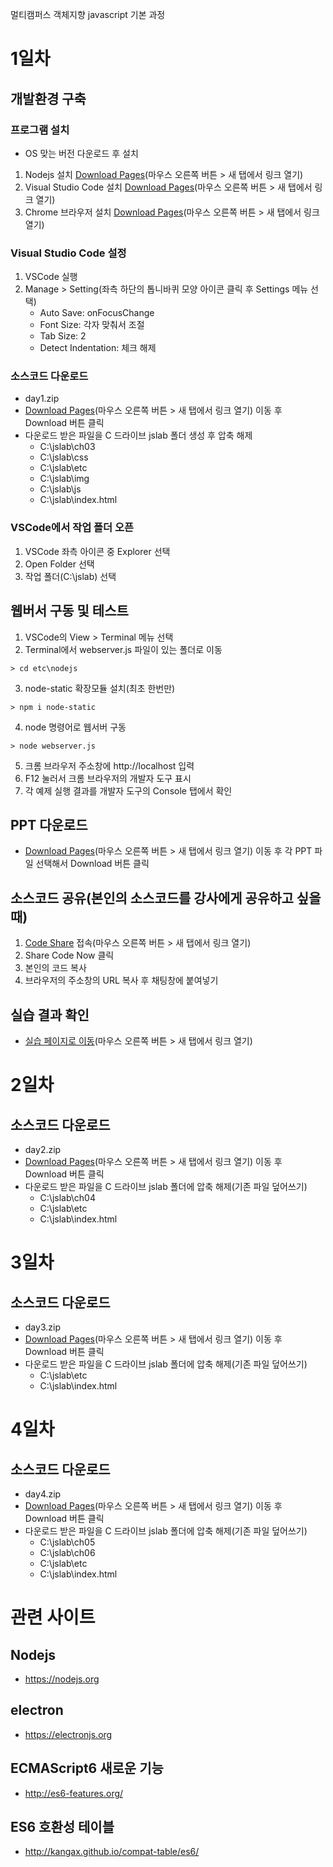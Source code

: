 멀티캠퍼스 객체지향 javascript 기본 과정

# 1일차
## 개발환경 구축
### 프로그램 설치
* OS 맞는 버전 다운로드 후 설치
1. Nodejs 설치 [Download Pages](https://nodejs.org/en/download/)(마우스 오른쪽 버튼 > 새 탭에서 링크 열기)
2. Visual Studio Code 설치 [Download Pages](https://code.visualstudio.com/download)(마우스 오른쪽 버튼 > 새 탭에서 링크 열기)
3. Chrome 브라우저 설치 [Download Pages](https://www.google.com/chrome)(마우스 오른쪽 버튼 > 새 탭에서 링크 열기)

### Visual Studio Code 설정
1. VSCode 실행
2. Manage > Setting(좌측 하단의 톱니바퀴 모양 아이콘 클릭 후 Settings 메뉴 선택)
    * Auto Save: onFocusChange
    * Font Size: 각자 맞춰서 조절
    * Tab Size: 2
    * Detect Indentation: 체크 해제

### 소스코드 다운로드
* day1.zip
* [Download Pages](https://github.com/uzoolove/js202101/blob/main/sample/day1.zip)(마우스 오른쪽 버튼 > 새 탭에서 링크 열기) 이동 후 Download 버튼 클릭
* 다운로드 받은 파일을 C 드라이브 jslab 폴더 생성 후 압축 해제
  * C:\jslab\ch03
  * C:\jslab\css
  * C:\jslab\etc
  * C:\jslab\img
  * C:\jslab\js
  * C:\jslab\index.html

### VSCode에서 작업 폴더 오픈
1. VSCode 좌측 아이콘 중 Explorer 선택
2. Open Folder 선택
3. 작업 폴더(C:\jslab) 선택

## 웹버서 구동 및 테스트
1. VSCode의 View > Terminal 메뉴 선택
2. Terminal에서 webserver.js 파일이 있는 폴더로 이동
```
> cd etc\nodejs
```
3. node-static 확장모듈 설치(최초 한번만)
```
> npm i node-static
```
4. node 명령어로 웹서버 구동
```
> node webserver.js
```
5. 크롬 브라우저 주소창에 http://localhost 입력
6. F12 눌러서 크롬 브라우저의 개발자 도구 표시
7. 각 예제 실행 결과를 개발자 도구의 Console 탭에서 확인

## PPT 다운로드
* [Download Pages](https://github.com/uzoolove/js202101/blob/main/PPT)(마우스 오른쪽 버튼 > 새 탭에서 링크 열기) 이동 후 각 PPT 파일 선택해서 Download 버튼 클릭

## 소스코드 공유(본인의 소스코드를 강사에게 공유하고 싶을때)
1. [Code Share](https://codeshare.io/) 접속(마우스 오른쪽 버튼 > 새 탭에서 링크 열기)
2. Share Code Now 클릭
3. 본인의 코드 복사
4. 브라우저의 주소창의 URL 복사 후 채팅창에 붙여넣기

## 실습 결과 확인
* [실습 페이지로 이동](https://uzoolove.github.io/js202101/)(마우스 오른쪽 버튼 > 새 탭에서 링크 열기)

# 2일차
## 소스코드 다운로드
* day2.zip
* [Download Pages](https://github.com/uzoolove/js202010/blob/main/sample/day2.zip)(마우스 오른쪽 버튼 > 새 탭에서 링크 열기) 이동 후 Download 버튼 클릭
* 다운로드 받은 파일을 C 드라이브 jslab 폴더에 압축 해제(기존 파일 덮어쓰기)
  * C:\jslab\ch04
  * C:\jslab\etc
  * C:\jslab\index.html

# 3일차
## 소스코드 다운로드
* day3.zip
* [Download Pages](https://github.com/uzoolove/js202010/blob/main/sample/day3.zip)(마우스 오른쪽 버튼 > 새 탭에서 링크 열기) 이동 후 Download 버튼 클릭
* 다운로드 받은 파일을 C 드라이브 jslab 폴더에 압축 해제(기존 파일 덮어쓰기)
  * C:\jslab\etc
  * C:\jslab\index.html

# 4일차
## 소스코드 다운로드
* day4.zip
* [Download Pages](https://github.com/uzoolove/js202010/blob/main/sample/day4.zip)(마우스 오른쪽 버튼 > 새 탭에서 링크 열기) 이동 후 Download 버튼 클릭
* 다운로드 받은 파일을 C 드라이브 jslab 폴더에 압축 해제(기존 파일 덮어쓰기)
  * C:\jslab\ch05
  * C:\jslab\ch06
  * C:\jslab\etc
  * C:\jslab\index.html

# 관련 사이트
## Nodejs
* https://nodejs.org
## electron
* https://electronjs.org
## ECMAScript6 새로운 기능
* http://es6-features.org/
## ES6 호환성 테이블
* http://kangax.github.io/compat-table/es6/
